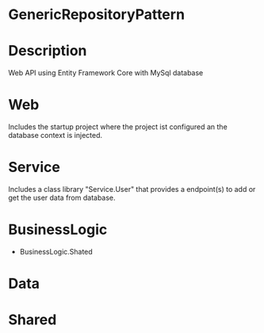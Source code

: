 # GenericRepositoryPattern
# Description
Web API using Entity Framework Core with MySql database
# Web
Includes the startup project where the project ist configured an the database context is injected.
# Service
Includes a class library "Service.User" that provides a endpoint(s) to add or get the user data from database.
# BusinessLogic
- BusinessLogic.Shated
# Data
# Shared

